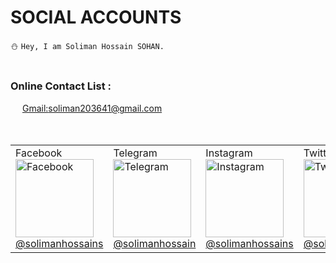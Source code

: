 # SOCIAL ACCOUNTS
:snowman: ```Hey, I am Soliman Hossain SOHAN. ```<br><br>
### Online Contact List :<br>
>
<img src="https://edent.github.io/SuperTinyIcons/images/svg/gmail.svg" width="15"> [Gmail:](http://gmail.com/)soliman203641@gmail.com<br><br>
<br>

<table>
<tr>
<td>Facebook<br><img src="https://edent.github.io/SuperTinyIcons/images/svg/facebook.svg" width="125" title="Facebook" /><br><a href="https://facebook.com/solimanhossains/">@solimanhossains</a></td>
<td>Telegram<br><img src="https://edent.github.io/SuperTinyIcons/images/svg/telegram.svg" width="125" title="Telegram" /><br><a href="https://t.me/solimanhossain/">@solimanhossain</a></td>
<td>Instagram<br><img src="https://edent.github.io/SuperTinyIcons/images/svg/instagram.svg" width="125" title="Instagram" /><br><a href="https://instagram.com/solimanhossains">@solimanhossains</a></td>
<td>Twitter<br><img src="https://edent.github.io/SuperTinyIcons/images/svg/twitter.svg" width="125" title="Twitter" /><br><a href="https://twitter.com/solimanhossains">@solimanhossains</a></td>
<td>LinkedIn<br><img src="https://edent.github.io/SuperTinyIcons/images/svg/linkedin.svg" width="125" title="LinkedIn" /><br><a href="https://bd.linkedin.com/in/solimanhossain">@solimanhossain</td>
</tr>
</table>
